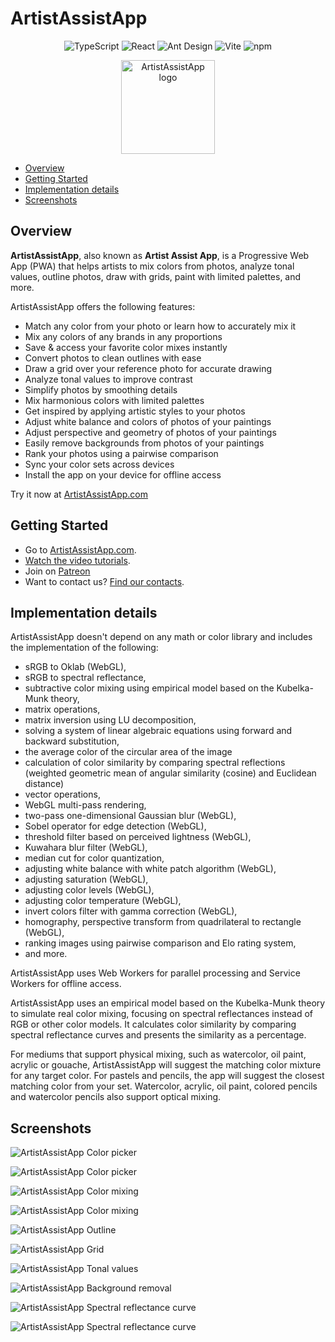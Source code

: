 # <a id="0"></a>ArtistAssistApp

<p align="center">
  <img src="https://img.shields.io/badge/TypeScript-007ACC?style=for-the-badge&logo=typescript&logoColor=white" alt="TypeScript" />
  <img src="https://img.shields.io/badge/React-087ea4?style=for-the-badge&logo=react&logoColor=white" alt="React" />
  <img src="https://img.shields.io/badge/Ant_Design-1677FF?style=for-the-badge&logo=antdesign&logoColor=white" alt="Ant Design" />
  <img src="https://img.shields.io/badge/Vite-646CFF?style=for-the-badge&logo=vite&logoColor=white" alt="Vite" />
  <img src="https://img.shields.io/badge/npm-F2F4F9?style=for-the-badge&logo=npm&logoColor=CC3534" alt="npm" />
</p>

<p align="center">
  <img src="https://github.com/eugene-khyst/artistassistapp/assets/1311126/de2c1ee3-fba2-4d94-b25a-dea7180fdb2a" width="150" alt="ArtistAssistApp logo" />
</p>

- [Overview](#1)
- [Getting Started](#2)
- [Implementation details](#3)
- [Screenshots](#4)

<!-- Table of contents is made with https://github.com/eugene-khyst/md-toc-cli -->

## <a id="1"></a>Overview

**ArtistAssistApp**, also known as **Artist Assist App**, is a Progressive Web App (PWA) that helps artists to mix colors from photos, analyze tonal values, outline photos, draw with grids, paint with limited palettes, and more.

ArtistAssistApp offers the following features:

- Match any color from your photo or learn how to accurately mix it
- Mix any colors of any brands in any proportions
- Save & access your favorite color mixes instantly
- Convert photos to clean outlines with ease
- Draw a grid over your reference photo for accurate drawing
- Analyze tonal values to improve contrast
- Simplify photos by smoothing details
- Mix harmonious colors with limited palettes
- Get inspired by applying artistic styles to your photos
- Adjust white balance and colors of photos of your paintings
- Adjust perspective and geometry of photos of your paintings
- Easily remove backgrounds from photos of your paintings
- Rank your photos using a pairwise comparison
- Sync your color sets across devices
- Install the app on your device for offline access

Try it now at [ArtistAssistApp.com](https://artistassistapp.com)

## <a id="2"></a>Getting Started

- Go to [ArtistAssistApp.com](https://artistassistapp.com/).
- [Watch the video tutorials](https://artistassistapp.com/en/tutorials/).
- Join on [Patreon](https://www.patreon.com/ArtistAssistApp)
- Want to contact us? [Find our contacts](https://artistassistapp.com/contact/).

## <a id="3"></a>Implementation details

ArtistAssistApp doesn't depend on any math or color library and includes the implementation of the
following:

- sRGB to Oklab (WebGL),
- sRGB to spectral reflectance,
- subtractive color mixing using empirical model based on the Kubelka-Munk theory,
- matrix operations,
- matrix inversion using LU decomposition,
- solving a system of linear algebraic equations using forward and backward substitution,
- the average color of the circular area of the image
- calculation of color similarity by comparing spectral reflections (weighted geometric mean of angular similarity (cosine) and Euclidean distance)
- vector operations,
- WebGL multi-pass rendering,
- two-pass one-dimensional Gaussian blur (WebGL),
- Sobel operator for edge detection (WebGL),
- threshold filter based on perceived lightness (WebGL),
- Kuwahara blur filter (WebGL),
- median cut for color quantization,
- adjusting white balance with white patch algorithm (WebGL),
- adjusting saturation (WebGL),
- adjusting color levels (WebGL),
- adjusting color temperature (WebGL),
- invert colors filter with gamma correction (WebGL),
- homography, perspective transform from quadrilateral to rectangle (WebGL),
- ranking images using pairwise comparison and Elo rating system,
- and more.

ArtistAssistApp uses Web Workers for parallel processing and Service Workers for offline access.

ArtistAssistApp uses an empirical model based on the Kubelka-Munk theory to simulate real color mixing, focusing on spectral reflectances instead of RGB or other color models. It calculates color similarity by comparing spectral reflectance curves and presents the similarity as a percentage.

For mediums that support physical mixing, such as watercolor, oil paint, acrylic or gouache, ArtistAssistApp will suggest the matching color mixture for any target color. For pastels and pencils, the app will suggest the closest matching color from your set. Watercolor, acrylic, oil paint, colored pencils and watercolor pencils also support optical mixing.

## <a id="4"></a>Screenshots

![ArtistAssistApp Color picker](https://github.com/user-attachments/assets/56b697a0-b41c-4781-b4e7-82508cc02c4b)

![ArtistAssistApp Color picker](https://github.com/user-attachments/assets/d9c3abe5-cdbb-458e-82bc-ccdadb21dd65)

![ArtistAssistApp Color mixing](https://github.com/user-attachments/assets/321df950-bf1a-4893-9bb8-cea252cfdce3)

![ArtistAssistApp Color mixing](https://github.com/user-attachments/assets/790d013a-e8d1-454c-929b-f6ba9c4ea59b)

![ArtistAssistApp Outline](https://github.com/user-attachments/assets/b2a8d6ef-e0bb-4b63-bd10-06814b661edc)

![ArtistAssistApp Grid](https://github.com/user-attachments/assets/a4fcd136-bcfd-4522-ac66-a4729f6a890c)

![ArtistAssistApp Tonal values](https://github.com/user-attachments/assets/e8493f20-2c1c-4017-a77d-45bfd8b1f341)

![ArtistAssistApp Background removal](https://github.com/user-attachments/assets/56cfe774-7251-4b46-b020-0b12a78f731f)

![ArtistAssistApp Spectral reflectance curve](https://github.com/user-attachments/assets/abd233bf-c04d-4e01-8f93-64e5d2be264b)

![ArtistAssistApp Spectral reflectance curve](https://github.com/user-attachments/assets/ce08c975-cbc3-4ced-aa70-680eb8a45db0)
